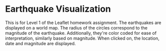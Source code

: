 # Earthquake Visualization

This is for Level 1 of the Leaflet homework assignment. The earthquakes are displayed on a world map. The radius of the circles correspond to the magnitude 
of the earthquake. Additionally, they're color coded for ease of interpretation, similarly based on magnitude. When clicked on, the location, date and 
magnitude are displayed.